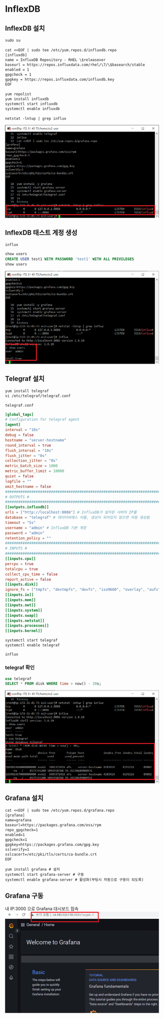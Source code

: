 # InflexDB
## InflexDB 설치
```shell
sudo su

cat <<EOF | sudo tee /etc/yum.repos.d/influxdb.repo
[influxdb]
name = InfluxDB Repository - RHEL \$releasever
baseurl = https://repos.influxdata.com/rhel/\7/\$basearch/stable
enabled = 1
gpgcheck = 1
gpgkey = https://repos.influxdata.com/influxdb.key
EOF

yum repolist
yum install influxdb
systemctl start influxdb
systemctl enable influxdb

netstat -lntup | grep influx
```

![image](./image/inflexdb/1.png)<br/>

## InflexDB 태스트 계정 생성
```shell
influx
```
```sql
show users
CREATE USER test1 WITH PASSWORD 'test1' WITH ALL PRIVILEGES
show users
```
![image](./image/inflexdb/2.png)<br/>

## Telegraf 설치
```shell
yum install telegraf
vi /etc/telegraf/telegraf.conf
```
`telegraf.conf`
```conf
[global_tags]
# Configuration for telegraf agent
[agent]
interval = "10s"
debug = false
hostname = "server-hostname"
round_interval = true
flush_interval = "10s"
flush_jitter = "0s"
collection_jitter = "0s"
metric_batch_size = 1000
metric_buffer_limit = 10000
quiet = false
logfile = ""
omit_hostname = false
###############################################################################
# OUTPUTS #
###############################################################################
[[outputs.influxdb]]
urls = ["http://localhost:8086"] # InfluxDB가 설치된 서버의 IP를
database = "telegraf" # 데이터바에스 이름, 생성이 되어있지 않으면 자동 생성됨
timeout = "5s"
username = "admin" # InfluxDB 기본 계정
password = "admin"
retention_policy = ""
###############################################################################
# INPUTS #
###############################################################################
[[inputs.cpu]]
percpu = true
totalcpu = true
collect_cpu_time = false
report_active = false
[[inputs.disk]]
ignore_fs = ["tmpfs", "devtmpfs", "devfs", "iso9660", "overlay", "aufs", "squashfs"]
[[inputs.io]]
[[inputs.mem]]
[[inputs.net]]
[[inputs.system]]
[[inputs.swap]]
[[inputs.netstat]]
[[inputs.processes]]
[[inputs.kernel]]
```

```shell
systemctl start telegraf
systemctl enable telegraf
```

```shell
influx
```

### telegraf 확인
```sql
use telegraf
SELECT * FROM disk WHERE time > now() - 30s; 
```
![image](./image/inflexdb/3.png)<br/>

## Grafana 설치
```shell
cat <<EOF | sudo tee /etc/yum.repos.d/grafana.repo
[grafana]
name=grafana
baseurl=https://packages.grafana.com/oss/rpm
repo_gpgcheck=1
enabled=1
gpgcheck=1
gpgkey=https://packages.grafana.com/gpg.key
sslverify=1
sslcacert=/etc/pki/tls/certs/ca-bundle.crt
EOF

yum install grafana # 설치
systemctl start grafana-server # 구동
systemctl enable grafana-server # 활성화(부팅시 자동으로 구동이 되도록)
```

## Grafana 구동
내 IP:3000 으로 Grafana 대시보드 접속<br/>
![image](./image/inflexdb/4.png)<br/>



